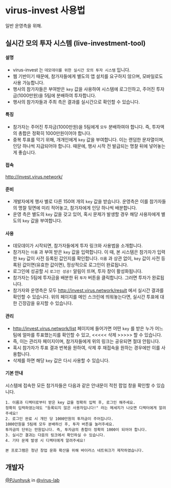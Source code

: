 # virus-invest 사용법
일반 운영측을 위해.

## 실시간 모의 투자 시스템 (live-investment-tool)

#### 설명
- virus-invest 는 `데모데이를 위한 실시간 모의 투자 시스템` 입니다.
- 웹 기반이기 때문에, 참가자들에게 별도의 앱 설치를 요구하지 않으며, 모바일로도 사용 가능합니다.
- 행사의 참가자들은 부여받은 `key` 값을 사용하여 시스템에 로그인하고, 주어진 투자금(1000만원)을 5팀에 분배하여 투자합니다.
- 행사의 참가자들과 주최 측은 결과를 실시간으로 확인할 수 있습니다.

#### 특징
- 참가자는 주어진 투자금(1000만원)을 5팀에게 `모두` 분배하여야 합니다. 즉, 투자액의 총합은 정확히 1000만원이어야 합니다.
- 중복 투표를 막기 위해, 개개인에게 `key` 값을 부여합니다. 이는 랜덤한 문자열이며, 인당 하나씩 지급되어야 합니다. 때문에, 행사 시작 전 발급되는 명찰 뒤에 넣어놓는게 좋습니다.

#### 접속
http://invest.virus.network/

#### 준비
- 개발자에게 행사 별로 다른 150여 개의 `key` 값을 받습니다. 운영측은 이를 참가자들의 명찰 뒷면에 미리 적어놓고, 참가자에게 인당 하나씩 배분합니다.
- 운영 측은 별도의 `key` 값을 갖고 있어, 혹시 문제가 발생할 경우 해당 사용자에게 별도의 `key` 값을 부여합니다.

#### 사용
- 데모데이가 시작되면, 참가자들에게 투자 링크와 사용법을 소개합니다.
- 참가자는 `이름` 과 부여 받은 `key` 값을 입력합니다. 이 때, 본 시스템은 참가자가 입력한 `key` 값이 사전 등록된 값인지를 확인합니다. `이름` 과 상관 없이, `key` 값이 사전 등록된 값이면(유효한 값이면), 정상적으로 로그인이 완료됩니다.
- 로그인에 성공할 시 `로그인 성공!` 알림이 뜨며, 투자 창이 활성화됩니다.
- 참가자는 5팀에 투자금을 배분한 뒤 `투자` 버튼을 클릭합니다. 그러면 투자가 완료됩니다.
- 참가자와 운영측은 모두 http://invest.virus.network/result 에서 실시간 결과를 확인할 수 있습니다. 위의 페이지를 메인 스크린에 띄워놓는다면, 실시간 투표에 대한 긴장감을 유지할 수 있습니다.

#### 관리
- http://invest.virus.network/list 페이지에 들어가면 어떤 `key` 를 받은 누가 어느 팀에 얼마를 투표했는지를 확인할 수 있고, <<<<< 삭제 >>>>> 할 수 있습니다.
- 즉, 이는 관리자 페이지이며, 참가자들에게 위의 링크는 공유되면 절대 안됩니다.
- 혹시 참가자가 투표 결과 번복을 원하여, 삭제 후 재접속을 원하는 경우에만 이를 사용합니다.
- 삭제를 하면 해당 `key` 값은 다시 사용할 수 있습니다.

#### 기본 안내
시스템에 접속한 모든 참가자들은 다음과 같은 안내문이 적힌 팝업 창을 확인할 수 있습니다.

```
1. 이름과 디렉터로부터 받은 key 값을 정확히 입력 후, 로그인 해주세요.
정확히 입력하였는데도 "등록되지 않은 사용자입니다!" 라는 메세지가 나오면 디렉터에게 알려주세요!
2. 로그인 완료 시 개인 당 1000만원의 투자금이 주어집니다.
1000만원을 5팀에 모두 분배하신 후, 투자 버튼을 눌러주세요.
투자금의 단위는 만원입니다. 즉, 투자금의 총합이 정확히 1000이 되어야 합니다.
3. 실시간 결과는 다음의 링크에서 확인하실 수 있습니다.
4. 기타 문제 발생 시 디렉터에게 알려주세요!

본 프로그램은 청년 창업 문화 확산을 위해 바이러스 네트워크가 제작하였습니다.
```

## 개발자
[@PJunhyuk](https://github.com/PJunhyuk) in [@virus-lab](https://github.com/virus-lab)

